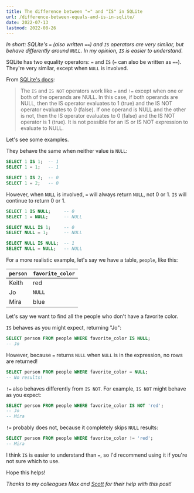```yaml
---
title: The difference between "=" and "IS" in SQLite
url: /difference-between-equals-and-is-in-sqlite/
date: 2022-07-13
lastmod: 2022-08-26
---
```


_In short: SQLite's `=` (also written `==`) and `IS` operators are very similar, but behave differently around `NULL`. In my opinion, `IS` is easier to understand._

SQLite has two equality operators: `=` and `IS` (`=` can also be written as `==`). They're very similar, except when `NULL` is involved.

From [SQLite's docs][docs]:

> The `IS` and `IS NOT` operators work like `=` and `!=` except when one or both of the operands are NULL. In this case, if both operands are NULL, then the IS operator evaluates to 1 (true) and the IS NOT operator evaluates to 0 (false). If one operand is NULL and the other is not, then the IS operator evaluates to 0 (false) and the IS NOT operator is 1 (true). It is not possible for an IS or IS NOT expression to evaluate to NULL.

Let's see some examples.

They behave the same when neither value is `NULL`:

```sql
SELECT 1 IS 1;  -- 1
SELECT 1 = 1;   -- 1

SELECT 1 IS 2;  -- 0
SELECT 1 = 2;   -- 0
```

However, when `NULL` is involved, `=` will always return `NULL`, not 0 or 1. `IS` will continue to return 0 or 1.

```sql
SELECT 1 IS NULL;     -- 0
SELECT 1 = NULL;      -- NULL

SELECT NULL IS 1;     -- 0
SELECT NULL = 1;      -- NULL

SELECT NULL IS NULL;  -- 1
SELECT NULL = NULL;   -- NULL
```

For a more realistic example, let's say we have a table, `people`, like this:

| `person` | `favorite_color` |
| -------- | ---------------- |
| Keith    | red              |
| Jo       | `NULL`           |
| Mira     | blue             |

Let's say we want to find all the people who don't have a favorite color.

`IS` behaves as you might expect, returning "Jo":

```sql
SELECT person FROM people WHERE favorite_color IS NULL;
-- Jo
```

However, because `=` returns `NULL` when `NULL` is in the expression, no rows are returned!

```sql
SELECT person FROM people WHERE favorite_color = NULL;
-- No results!
```

`!=` also behaves differently from `IS NOT`. For example, `IS NOT` might behave as you expect:

```sql
SELECT person FROM people WHERE favorite_color IS NOT 'red';
-- Jo
-- Mira
```

`!=` probably does not, because it completely skips `NULL` results:

```sql
SELECT person FROM people WHERE favorite_color != 'red';
-- Mira
```

I think `IS` is easier to understand than `=`, so I'd recommend using it if you're not sure which to use.

Hope this helps!

_Thanks to my colleagues Max and [Scott][] for their help with this post!_

[docs]: https://sqlite.org/lang_expr.html
[scott]: https://scottnonnenberg.com/
